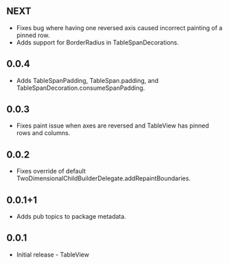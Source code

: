 ## NEXT

* Fixes bug where having one reversed axis caused incorrect painting of a pinned row.
* Adds support for BorderRadius in TableSpanDecorations.

## 0.0.4

* Adds TableSpanPadding, TableSpan.padding, and TableSpanDecoration.consumeSpanPadding.

## 0.0.3

* Fixes paint issue when axes are reversed and TableView has pinned rows and columns.

## 0.0.2

* Fixes override of default TwoDimensionalChildBuilderDelegate.addRepaintBoundaries.

## 0.0.1+1

* Adds pub topics to package metadata.

## 0.0.1

* Initial release - TableView
